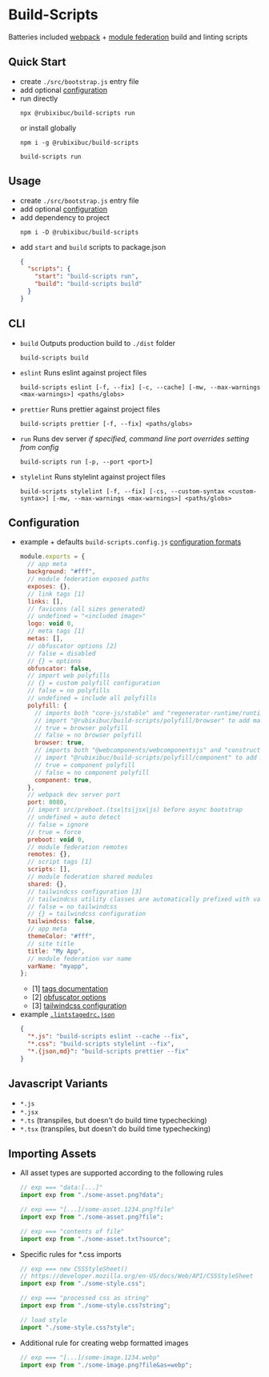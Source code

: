 # Build-Scripts

Batteries included [webpack](https://webpack.js.org/) + [module federation](https://webpack.js.org/concepts/module-federation/) build and linting scripts

## Quick Start

- create `./src/bootstrap.js` entry file
- add optional [configuration](#configuration)
- run directly
  ```shell
  npx @rubixibuc/build-scripts run
  ```
  or install globally
  ```shell
  npm i -g @rubixibuc/build-scripts
  ```
  ```shell
  build-scripts run
  ```

## Usage

- create `./src/bootstrap.js` entry file
- add optional [configuration](#configuration)
- add dependency to project
  ```shell
  npm i -D @rubixibuc/build-scripts
  ```
- add `start` and `build` scripts to package.json
  ```json
  {
    "scripts": {
      "start": "build-scripts run",
      "build": "build-scripts build"
    }
  }
  ```

## CLI

- `build`
  Outputs production build to `./dist` folder
  ```shell
  build-scripts build
  ```
- `eslint`
  Runs eslint against project files
  ```shell
  build-scripts eslint [-f, --fix] [-c, --cache] [-mw, --max-warnings <max-warnings>] <paths/globs>
  ```
- `prettier`
  Runs prettier against project files
  ```shell
  build-scripts prettier [-f, --fix] <paths/globs>
  ```
- `run`
  Runs dev server
  _if specified, command line port overrides setting from config_
  ```shell
  build-scripts run [-p, --port <port>]
  ```
- `stylelint`
  Runs stylelint against project files
  ```shell
  build-scripts stylelint [-f, --fix] [-cs, --custom-syntax <custom-syntax>] [-mw, --max-warnings <max-warnings>] <paths/globs>
  ```

## Configuration

- example + defaults `build-scripts.config.js`
  [configuration formats](https://github.com/davidtheclark/cosmiconfig#explorersearch)
  ```javascript
  module.exports = {
    // app meta
    background: "#fff",
    // module federation exposed paths
    exposes: {},
    // link tags [1]
    links: [],
    // favicons (all sizes generated)
    // undefined = "<included image>"
    logo: void 0,
    // meta tags [1]
    metas: [],
    // obfuscator options [2]
    // false = disabled
    // {} = options
    obfuscator: false,
    // import web polyfills
    // {} = custom polyfill configuration
    // false = no polyfills
    // undefined = include all polyfills
    polyfill: {
      // imports both "core-js/stable" and "regenerator-runtime/runtime"
      // import "@rubixibuc/build-scripts/polyfill/browser" to add manually
      // true = browser polyfill
      // false = no browser polyfill
      browser: true,
      // imports both "@webcomponents/webcomponentsjs" and "construct-style-sheets-polyfil"
      // import "@rubixibuc/build-scripts/polyfill/component" to add manually
      // true = component polyfill
      // false = no component polyfill
      component: true,
    },
    // webpack dev server port
    port: 8080,
    // import src/preboot.(tsx|ts|jsx|js) before async bootstrap
    // undefined = auto detect
    // false = ignore
    // true = force
    preboot: void 0,
    // module federation remotes
    remotes: {},
    // script tags [1]
    scripts: [],
    // module federation shared modules
    shared: {},
    // tailwindcss configuration [3]
    // tailwindcss utility classes are automatically prefixed with varName below
    // false = no tailwindcss
    // {} = tailwindcss configuration
    tailwindcss: false,
    // app meta
    themeColor: "#fff",
    // site title
    title: "My App",
    // module federation var name
    varName: "myapp",
  };
  ```
  - [1] [tags documentation](https://github.com/jharris4/html-webpack-tags-plugin#configuration)
  - [2] [obfuscator options](https://github.com/javascript-obfuscator/webpack-obfuscator#obfuscatoroptions)
  - [3] [tailwindcss configuration](https://tailwindcss.com/docs/configuration)
- example [`.lintstagedrc.json`](https://github.com/okonet/lint-staged)
  ```json
  {
    "*.js": "build-scripts eslint --cache --fix",
    "*.css": "build-scripts stylelint --fix",
    "*.{json,md}": "build-scripts prettier --fix"
  }
  ```

## Javascript Variants

- `*.js`
- `*.jsx`
- `*.ts` (transpiles, but doesn't do build time typechecking)
- `*.tsx` (transpiles, but doesn't do build time typechecking)

## Importing Assets

- All asset types are supported according to the following rules
  ```javascript
  // exp === "data:[...]"
  import exp from "./some-asset.png?data";
  ```
  ```javascript
  // exp === "[...]/some-asset.1234.png?file"
  import exp from "./some-asset.png?file";
  ```
  ```javascript
  // exp === "contents of file"
  import exp from "./some-asset.txt?source";
  ```
- Specific rules for \*.css imports
  ```javascript
  // exp === new CSSStyleSheet()
  // https://developer.mozilla.org/en-US/docs/Web/API/CSSStyleSheet
  import exp from "./some-style.css";
  ```
  ```javascript
  // exp === "processed css as string"
  import exp from "./some-style.css?string";
  ```
  ```javascript
  // load style
  import "./some-style.css?style";
  ```
- Additional rule for creating webp formatted images
  ```javascript
  // exp === "[...]/some-image.1234.webp"
  import exp from "./some-image.png?file&as=webp";
  ```
